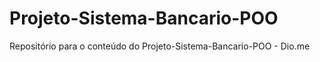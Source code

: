 # Projeto-Sistema-Bancario-POO
Repositório para o conteúdo do Projeto-Sistema-Bancario-POO - Dio.me
